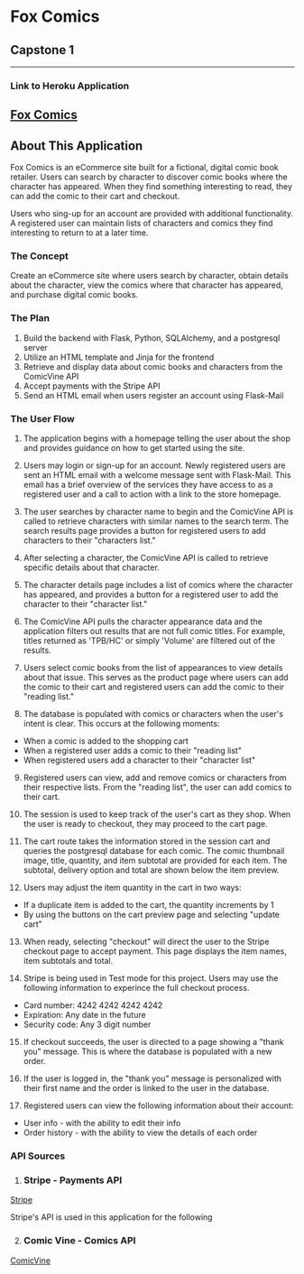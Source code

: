 # Fox Comics
## Capstone 1
---
### Link to Heroku Application
[Fox Comics](https://fox-comics.herokuapp.com/)
---
## About This Application

Fox Comics is an eCommerce site built for a fictional, digital comic book retailer. Users can search by character to discover comic books where the character has appeared. When they find something interesting to read, they can add the comic to their cart and checkout.

Users who sing-up for an account are provided with additional functionality. A registered user can maintain lists of characters and comics they find interesting to return to at a later time.

### The Concept

Create an eCommerce site where users search by character, obtain details about the character, view the comics where that character has appeared, and purchase digital comic books.

### The Plan

1. Build the backend with Flask, Python, SQLAlchemy, and a postgresql server
2. Utilize an HTML template and Jinja for the frontend
3. Retrieve and display data about comic books and characters from the ComicVine API
4. Accept payments with the Stripe API
5. Send an HTML email when users register an account using Flask-Mail

### The User Flow

1. The application begins with a homepage telling the user about the shop and provides guidance on how to get started using the site.

2. Users may login or sign-up for an account. Newly registered users are sent an HTML email with a welcome message sent with Flask-Mail. This email has a brief overview of the services they have access to as a registered user and a call to action with a link to the store homepage.

3. The user searches by character name to begin and the ComicVine API is called to retrieve characters with similar names to the search term. The search results page provides a button for registered users to add characters to their "characters list."

4. After selecting a character, the ComicVine API is called to retrieve specific details about that character.

5. The character details page includes a list of comics where the character has appeared, and provides a button for a registered user to add the character to their "character list."

6. The ComicVine API pulls the character appearance data and the application filters out results that are not full comic titles. For example, titles returned as 'TPB/HC' or simply 'Volume' are filtered out of the results.

7. Users select comic books from the list of appearances to view details about that issue. This serves as the product page where users can add the comic to their cart and registered users can add the comic to their "reading list."

8. The database is populated with comics or characters when the user's intent is clear. This occurs at the following moments:

- When a comic is added to the shopping cart
- When a registered user adds a comic to their "reading list"
- When registered users add a character to their "character list"

9. Registered users can view, add and remove comics or characters from their respective lists. From the "reading list", the user can add comics to their cart.

10. The session is used to keep track of the user's cart as they shop. When the user is ready to checkout, they may proceed to the cart page.

11. The cart route takes the information stored in the session cart and queries the postgresql database for each comic. The comic thumbnail image, title, quantity, and item subtotal are provided for each item. The subtotal, delivery option and total are shown below the item preview.

12. Users may adjust the item quantity in the cart in two ways:
- If a duplicate item is added to the cart, the quantity increments by 1
- By using the buttons on the cart preview page and selecting "update cart"

13. When ready, selecting "checkout" will direct the user to the Stripe checkout page to accept payment. This page displays the item names, item subtotals and total. 

14. Stripe is being used in Test mode for this project. Users may use the following information to experince the full checkout process.

- Card number: 4242 4242 4242 4242
- Expiration: Any date in the future
- Security code: Any 3 digit number

15. If checkout succeeds, the user is directed to a page showing a "thank you" message. This is where the database is populated with a new order.

16. If the user is logged in, the "thank you" message is personalized with their first name and the order is linked to the user in the database.

17. Registered users can view the following information about their account:
- User info - with the ability to edit their info
- Order history - with the ability to view the details of each order


### API Sources

1. ### Stripe - Payments API
[Stripe](https://stripe.com/?ref=apilist.fun)  

Stripe's API is used in this application for the following 

2. ### Comic Vine - Comics API
[ComicVine](https://comicvine.gamespot.com/api/documentation?ref=apilist.fun)

